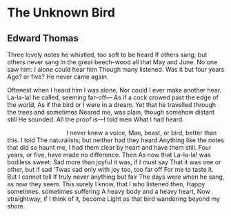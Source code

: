 # The Unknown Bird
## Edward Thomas
Three lovely notes he whistled, too soft to be heard
If others sang; but others never sang
In the great beech-wood all that May and June.
No one saw him: I alone could hear him
Though many listened. Was it but four years
Ago? or five? He never came again.

Oftenest when I heard him I was alone,
Nor could I ever make another hear.
La-la-la! he called, seeming far-off—
As if a cock crowed past the edge of the world,
As if the bird or I were in a dream.
Yet that he travelled through the trees and sometimes
Neared me, was plain, though somehow distant still
He sounded. All the proof is—I told men
What I had heard.

                                   I never knew a voice,
Man, beast, or bird, better than this. I told
The naturalists; but neither had they heard
Anything like the notes that did so haunt me,
I had them clear by heart and have them still.
Four years, or five, have made no difference. Then
As now that La-la-la! was bodiless sweet:
Sad more than joyful it was, if I must say
That it was one or other, but if sad
'Twas sad only with joy too, too far off
For me to taste it. But I cannot tell
If truly never anything but fair
The days were when he sang, as now they seem.
This surely I know, that I who listened then,
Happy sometimes, sometimes suffering
A heavy body and a heavy heart,
Now straightway, if I think of it, become
Light as that bird wandering beyond my shore.